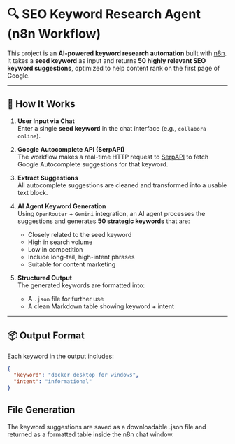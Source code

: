 # 🔍 SEO Keyword Research Agent (n8n Workflow)

This project is an **AI-powered keyword research automation** built with [n8n](https://n8n.io/). It takes a **seed keyword** as input and returns **50 highly relevant SEO keyword suggestions**, optimized to help content rank on the first page of Google.

---

## 🚀 How It Works

1. **User Input via Chat**  
   Enter a single **seed keyword** in the chat interface (e.g., `collabora online`).

2. **Google Autocomplete API (SerpAPI)**  
   The workflow makes a real-time HTTP request to [SerpAPI](https://serpapi.com/) to fetch Google Autocomplete suggestions for that keyword.

3. **Extract Suggestions**  
   All autocomplete suggestions are cleaned and transformed into a usable text block.

4. **AI Agent Keyword Generation**  
   Using `OpenRouter` + `Gemini` integration, an AI agent processes the suggestions and generates **50 strategic keywords** that are:
   - Closely related to the seed keyword
   - High in search volume
   - Low in competition
   - Include long-tail, high-intent phrases
   - Suitable for content marketing

5. **Structured Output**  
   The generated keywords are formatted into:
   - A `.json` file for further use
   - A clean Markdown table showing keyword + intent

---

## 📦 Output Format

Each keyword in the output includes:
```json
{
  "keyword": "docker desktop for windows",
  "intent": "informational"
}
```

## File Generation

The keyword suggestions are saved as a downloadable .json file and returned as a formatted table inside the n8n chat window.
